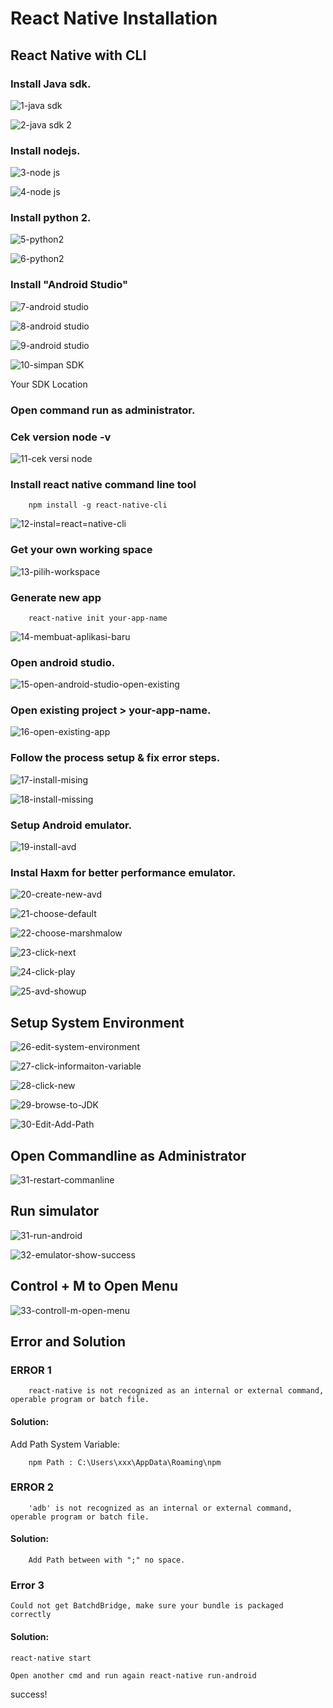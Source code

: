 # React Native Installation

## React Native with CLI

### Install Java sdk.

![1-java sdk](http://res.cloudinary.com/medioxtra/image/upload/c_scale,w_700/v1499910835/install-reactnative/1-java_sdk.png)

![2-java sdk 2](http://res.cloudinary.com/medioxtra/image/upload/c_scale,w_700/v1499910938/install-reactnative/2-java_sdk_2.png)



### Install nodejs.

![3-node js](http://res.cloudinary.com/medioxtra/image/upload/c_scale,w_700/v1499911179/install-reactnative/3-node_js.png)

![4-node js](http://res.cloudinary.com/medioxtra/image/upload/c_scale,w_700/v1499911271/install-reactnative/4-node_js.png)

### Install python 2.

![5-python2](http://res.cloudinary.com/medioxtra/image/upload/c_scale,w_700/v1499911353/install-reactnative/5-python2.png)

![6-python2](http://res.cloudinary.com/medioxtra/image/upload/c_scale,w_700/v1499911408/install-reactnative/6-python2.png)

### Install "Android Studio"

![7-android studio](http://res.cloudinary.com/medioxtra/image/upload/c_scale,w_700/v1499911516/install-reactnative/7-android_studio.png)

![8-android studio](http://res.cloudinary.com/medioxtra/image/upload/c_scale,w_700/v1499911576/install-reactnative/8-android_studio.png)

![9-android studio](http://res.cloudinary.com/medioxtra/image/upload/c_scale,w_700/v1499911647/install-reactnative/9-android_studio.png)

![10-simpan SDK](http://res.cloudinary.com/medioxtra/image/upload/v1499912358/install-reactnative/10-simpan_SDK.png)

Your SDK Location

### Open command run as administrator.

### Cek version node -v

![11-cek versi node](http://res.cloudinary.com/medioxtra/image/upload/c_scale,w_700/v1499912638/install-reactnative/11-cek_versi_node.png)

### Install react native command line tool 
	
		npm install -g react-native-cli

![12-instal=react=native-cli](http://res.cloudinary.com/medioxtra/image/upload/c_scale,h_312,w_700/v1499912988/install-reactnative/12-instal_react_native-cli.png)

### Get your own working space

![13-pilih-workspace](http://res.cloudinary.com/medioxtra/image/upload/c_scale,h_108,w_700/v1499913286/install-reactnative/13-pilih-workspace.png)

### Generate new app
	
		react-native init your-app-name

![14-membuat-aplikasi-baru](http://res.cloudinary.com/medioxtra/image/upload/c_scale,h_97,w_500/v1499913482/install-reactnative/14-membuat-aplikasi-baru.png)

### Open android studio.

![15-open-android-studio-open-existing](http://res.cloudinary.com/medioxtra/image/upload/c_scale,h_451,w_500/v1499913609/install-reactnative/15-open-android-studio-open-existing.png)

### Open existing project > your-app-name.

![16-open-existing-app](http://res.cloudinary.com/medioxtra/image/upload/c_scale,h_576,w_500/v1499913727/install-reactnative/16-open-existing-app.png)

### Follow the process setup & fix error steps.

![17-install-mising](http://res.cloudinary.com/medioxtra/image/upload/c_scale,h_167,w_700/v1499913847/install-reactnative/17-install-mising.png)

![18-install-missing](http://res.cloudinary.com/medioxtra/image/upload/c_scale,h_205,w_700/v1499913973/install-reactnative/18-install-missing.png)

### Setup Android emulator.

![19-install-avd](http://res.cloudinary.com/medioxtra/image/upload/c_scale,h_376,w_700/v1499914112/install-reactnative/19-install-avd.png)

###	Instal Haxm for better performance emulator.
	
![20-create-new-avd](http://res.cloudinary.com/medioxtra/image/upload/c_scale,h_590,w_700/v1499914253/install-reactnative/20-create-new-avd.png)

![21-choose-default](http://res.cloudinary.com/medioxtra/image/upload/c_scale,w_700/v1499914351/install-reactnative/21-choose-default.png)

![22-choose-marshmalow](http://res.cloudinary.com/medioxtra/image/upload/c_scale,w_700/v1499914617/install-reactnative/22-choose-marshmalow.png)	

![23-click-next](http://res.cloudinary.com/medioxtra/image/upload/c_scale,w_700/v1499914679/install-reactnative/23-click-next.png)

![24-click-play](http://res.cloudinary.com/medioxtra/image/upload/c_scale,w_700/v1499914725/install-reactnative/24-click-play.png)

![25-avd-showup](http://res.cloudinary.com/medioxtra/image/upload/v1499914820/install-reactnative/25-avd-showup.png)

## Setup System Environment

![26-edit-system-environment](http://res.cloudinary.com/medioxtra/image/upload/v1499914909/install-reactnative/26-edit-system-environment.png)

![27-click-informaiton-variable](http://res.cloudinary.com/medioxtra/image/upload/v1499915068/install-reactnative/27-click-informaiton-variable.png)

![28-click-new](http://res.cloudinary.com/medioxtra/image/upload/c_scale,h_440,w_400/v1499915119/install-reactnative/28-click-new.png)

![29-browse-to-JDK](http://res.cloudinary.com/medioxtra/image/upload/c_scale,h_134,w_400/v1499915227/install-reactnative/29-browse-to-JDK.png)

![30-Edit-Add-Path](http://res.cloudinary.com/medioxtra/image/upload/c_scale,h_446,w_400/v1499915282/install-reactnative/30-Edit-Add-Path.png)

## Open Commandline as Administrator

![31-restart-commanline](http://res.cloudinary.com/medioxtra/image/upload/c_scale,h_482,w_400/v1499915361/install-reactnative/31-restart-commanline.png)

## Run simulator

![31-run-android](http://res.cloudinary.com/medioxtra/image/upload/c_scale,h_253,w_500/v1499915451/install-reactnative/31-run-android.png)

![32-emulator-show-success](http://res.cloudinary.com/medioxtra/image/upload/v1499915585/install-reactnative/32-emulator-show-success.png)

## Control + M to Open Menu

![33-controll-m-open-menu](http://res.cloudinary.com/medioxtra/image/upload/v1499915668/install-reactnative/33-controll-m-open-menu.png)

## Error and Solution

### ERROR 1

		react-native is not recognized as an internal or external command, operable program or batch file.

#### Solution:

Add Path System Variable: 

		npm Path : C:\Users\xxx\AppData\Roaming\npm

### ERROR 2

		'adb' is not recognized as an internal or external command, operable program or batch file.

#### Solution:

		Add Path between with ";" no space.

### Error 3

	Could not get BatchdBridge, make sure your bundle is packaged correctly
 
#### Solution: 

	react-native start
     
	Open another cmd and run again react-native run-android

success!